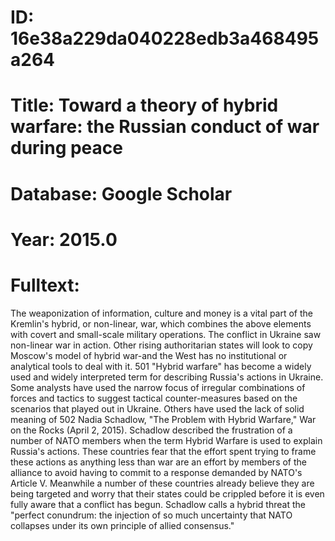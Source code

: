 # ID: 16e38a229da040228edb3a468495a264
# Title: Toward a theory of hybrid warfare: the Russian conduct of war during peace
# Database: Google Scholar
# Year: 2015.0
# Fulltext:
The weaponization of information, culture and money is a vital part of the Kremlin's hybrid, or non-linear, war, which combines the above elements with covert and small-scale military operations.
The conflict in Ukraine saw non-linear war in action.
Other rising authoritarian states will look to copy Moscow's model of hybrid war-and the West has no institutional or analytical tools to deal with it.
501 "Hybrid warfare" has become a widely used and widely interpreted term for describing Russia's actions in Ukraine.
Some analysts have used the narrow focus of irregular combinations of forces and tactics to suggest tactical counter-measures based on the scenarios that played out in Ukraine.
Others have used the lack of solid meaning of 502 Nadia Schadlow, "The Problem with Hybrid Warfare," War on the Rocks (April 2, 2015).
Schadlow described the frustration of a number of NATO members when the term Hybrid Warfare is used to explain Russia's actions.
These countries fear that the effort spent trying to frame these actions as anything less than war are an effort by members of the alliance to avoid having to commit to a response demanded by NATO's Article V. Meanwhile a number of these countries already believe they are being targeted and worry that their states could be crippled before it is even fully aware that a conflict has begun.
Schadlow calls a hybrid threat the "perfect conundrum: the injection of so much uncertainty that NATO collapses under its own principle of allied consensus."